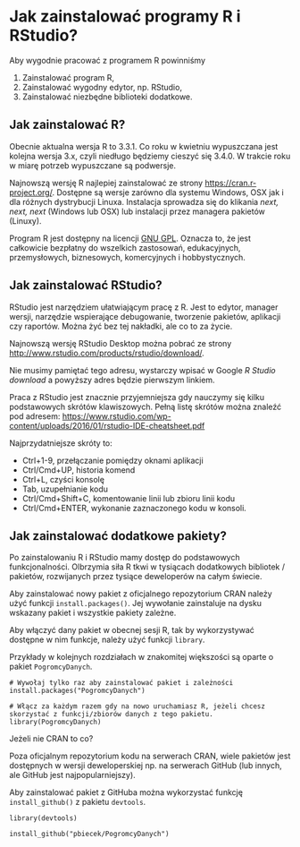 # Jak zainstalować programy R i RStudio?

Aby wygodnie pracować z programem R powinniśmy 

1. Zainstalować program R,
2. Zainstalować wygodny edytor, np. RStudio,
3. Zainstalować niezbędne biblioteki dodatkowe.

## Jak zainstalować R?

Obecnie aktualna wersja R to 3.3.1. Co roku w kwietniu wypuszczana jest kolejna wersja 3.x, czyli niedługo będziemy cieszyć się 3.4.0. W trakcie roku w miarę potrzeb wypuszczane są podwersje.

Najnowszą wersję R najlepiej zainstalować ze strony https://cran.r-project.org/. Dostępne są wersje zarówno dla systemu Windows, OSX jak i dla różnych dystrybucji Linuxa. 
Instalacja sprowadza się do klikania *next, next, next* (Windows lub OSX) lub instalacji przez managera pakietów (Linuxy).

Program R jest dostępny na licencji [GNU GPL](https://pl.wikipedia.org/wiki/GNU_General_Public_License). Oznacza to, że jest całkowicie bezpłatny do wszelkich zastosowań, edukacyjnych, przemysłowych, biznesowych, komercyjnych i hobbystycznych. 

## Jak zainstalować RStudio?

RStudio jest narzędziem ułatwiającym pracę z R. Jest to edytor, manager wersji, narzędzie wspierające debugowanie, tworzenie pakietów, aplikacji czy raportów. Można żyć bez tej nakładki, ale co to za życie.

Najnowszą wersję RStudio Desktop można pobrać ze strony http://www.rstudio.com/products/rstudio/download/.

Nie musimy pamiętać tego adresu, wystarczy wpisać w Google *R Studio download* a powyższy adres będzie pierwszym linkiem.

Praca z RStudio jest znacznie przyjemniejsza gdy nauczymy  się kilku podstawowych skrótów klawiszowych. Pełną listę skrótów można znaleźć pod adresem: 
https://www.rstudio.com/wp-content/uploads/2016/01/rstudio-IDE-cheatsheet.pdf

Najprzydatniejsze skróty to:

* Ctrl+1-9, przełączanie pomiędzy oknami aplikacji
* Ctrl/Cmd+UP, historia komend
* Ctrl+L, czyści konsolę
* Tab, uzupełnianie kodu
* Ctrl/Cmd+Shift+C, komentowanie linii lub zbioru linii kodu
* Ctrl/Cmd+ENTER, wykonanie zaznaczonego kodu w konsoli.


## Jak zainstalować dodatkowe pakiety?

Po zainstalowaniu R i RStudio mamy dostęp do podstawowych funkcjonalności. Olbrzymia siła R tkwi w tysiącach dodatkowych bibliotek / pakietów, rozwijanych przez tysiące deweloperów na całym świecie.

Aby zainstalować nowy pakiet z oficjalnego repozytorium CRAN należy użyć funkcji `install.packages()`. Jej wywołanie zainstaluje na dysku wskazany pakiet i wszystkie pakiety zależne. 

Aby włączyć dany pakiet w obecnej sesji R, tak by wykorzystywać dostępne w nim funkcje, należy użyć funkcji `library`.

Przykłady w kolejnych rozdziałach w znakomitej większości są oparte o pakiet `PogromcyDanych`.

```
# Wywołaj tylko raz aby zainstalować pakiet i zależności
install.packages("PogromcyDanych")

# Włącz za każdym razem gdy na nowo uruchamiasz R, jeżeli chcesz skorzystać z funkcji/zbiorów danych z tego pakietu.
library(PogromcyDanych)
```

Jeżeli nie CRAN to co?

Poza oficjalnym repozytorium kodu na serwerach CRAN, wiele pakietów jest dostępnych w wersji deweloperskiej np. na serwerach GitHub (lub innych, ale GitHub jest najpopularniejszy).

Aby zainstalować pakiet z GitHuba można wykorzystać funkcję `install_github()` z pakietu `devtools`.

```
library(devtools)

install_github("pbiecek/PogromcyDanych")
```

